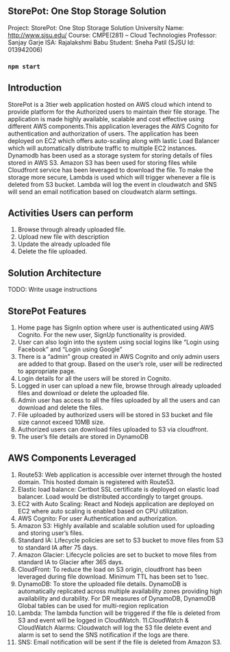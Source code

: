 
## StorePot: One Stop Storage Solution

Project: StorePot: One Stop Storage Solution
University Name: http://www.sjsu.edu/
Course: CMPE(281) – Cloud Technologies
Professor: Sanjay Garje
ISA: Rajalakshmi Babu
Student: Sneha Patil (SJSU Id: 013942006)

### `npm start`

## Introduction

StorePot is a 3tier web application hosted on AWS cloud which intend to provide platform for the Authorized users to maintain their file storage. The application is made highly available, scalable and cost effective using different AWS components.This application leverages the AWS Cognito for authentication and authorization of users. The application has been deployed on EC2 which offers auto-scaling along with lastic Load Balancer which will automatically distribute traffic to multiple EC2 instances. Dynamodb has been used as a storage system for storing details of files stored in AWS S3. Amazon S3 has been used for storing files while Cloudfront service has been leveraged to download the file. To make the storage more secure, Lambda is used which will trigger whenever a file is deleted from S3 bucket. Lambda will log the event in cloudwatch and SNS will send an email notification based on cloudwatch alarm settings.

## Activities Users can perform

1. Browse through already uploaded file.
2. Upload new file with description
3. Update the already uploaded file
4. Delete the file uploaded.

## Solution Architecture

TODO: Write usage instructions

## StorePot Features

1. Home page has SignIn option where user is authenticated using AWS Cognito. For the new user, SignUp functionality is provided.
2. User can also login into the system using social logins like “Login using Facebook” and “Login using Google”
3. There is a “admin” group created in AWS Cognito and only admin users are added to that group. Based on the user’s role, user will be redirected to appropriate page.
4. Login details for all the users will be stored in Cognito.
5. Logged in user can upload a new file, browse through already uploaded files and download or delete the uploaded file.
6. Admin user has access to all the files uploaded by all the users and can download and delete the files.
7. File uploaded by authorized users will be stored in S3 bucket and file size cannot exceed 10MB size.
8. Authorized users can download files uploaded to S3 via cloudfront. 
9. The user’s file details are stored in DynamoDB

## AWS Components Leveraged

1. Route53: Web application is accessible over internet through the hosted domain. This hosted domain is registered with Route53.
2. Elastic load balance: Certbot SSL certificate is deployed on elastic load balancer. Load would be distributed accordingly to target groups.
3. EC2 with Auto Scaling: React and Nodejs application are deployed on EC2 where auto scaling is enabled based on CPU utilization.
4. AWS Cognito: For user Authentication and authorization.
5. Amazon S3: Highly available and scalable solution used for uploading and storing user’s files.
6. Standard IA: Lifecycle policies are set to S3 bucket to move files from S3 to standard IA after 75 days.
7. Amazon Glacier: Lifecycle policies are set to bucket to move files from standard IA to Glacier after 365 days.
8. CloudFront: To reduce the load on S3 origin, cloudfront has been leveraged during file download. Minimum TTL has been set to 1sec.
9. DynamoDB: To store the uploaded file details. DynamoDB is automatically replicated across multiple availability zones providing high availability and durability. For DR measures of DynamoDB, DynamoDB Global tables can be used for multi-region replication
10. Lambda: The lambda function will be triggered if the file is deleted from S3 and event will be logged in CloudWatch.
11.CloudWatch & CloudWatch Alarms: Cloudwatch will log the S3 file delete event and alarm is set to send the SNS notification if the logs are there.
12. SNS: Email notification will be sent if the file is deleted from Amazon S3.
